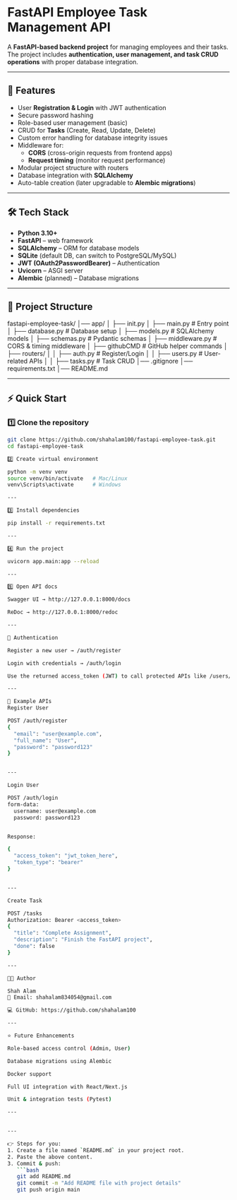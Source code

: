 # FastAPI Employee Task Management API

A **FastAPI-based backend project** for managing employees and their tasks.  
The project includes **authentication, user management, and task CRUD operations** with proper database integration.

---

## 🚀 Features
- User **Registration & Login** with JWT authentication
- Secure password hashing
- Role-based user management (basic)
- CRUD for **Tasks** (Create, Read, Update, Delete)
- Custom error handling for database integrity issues
- Middleware for:
  - **CORS** (cross-origin requests from frontend apps)
  - **Request timing** (monitor request performance)
- Modular project structure with routers
- Database integration with **SQLAlchemy**
- Auto-table creation (later upgradable to **Alembic migrations**)

---

## 🛠️ Tech Stack
- **Python 3.10+**
- **FastAPI** – web framework
- **SQLAlchemy** – ORM for database models
- **SQLite** (default DB, can switch to PostgreSQL/MySQL)
- **JWT (OAuth2PasswordBearer)** – Authentication
- **Uvicorn** – ASGI server
- **Alembic** (planned) – Database migrations

---

## 📂 Project Structure
fastapi-employee-task/
│── app/
│ ├── init.py
│ ├── main.py # Entry point
│ ├── database.py # Database setup
│ ├── models.py # SQLAlchemy models
│ ├── schemas.py # Pydantic schemas
│ ├── middleware.py # CORS & timing middleware
│ ├── githubCMD # GitHub helper commands
│ ├── routers/
│ │ ├── auth.py # Register/Login
│ │ ├── users.py # User-related APIs
│ │ ├── tasks.py # Task CRUD
│── .gitignore
│── requirements.txt
│── README.md


---

## ⚡ Quick Start

### 1️⃣ Clone the repository
```bash
git clone https://github.com/shahalam100/fastapi-employee-task.git
cd fastapi-employee-task

2️⃣ Create virtual environment

python -m venv venv
source venv/bin/activate   # Mac/Linux
venv\Scripts\activate      # Windows

---

3️⃣ Install dependencies

pip install -r requirements.txt

---

4️⃣ Run the project

uvicorn app.main:app --reload

---

5️⃣ Open API docs

Swagger UI → http://127.0.0.1:8000/docs

ReDoc → http://127.0.0.1:8000/redoc

---

🔑 Authentication

Register a new user → /auth/register

Login with credentials → /auth/login

Use the returned access_token (JWT) to call protected APIs like /users/me and /tasks.

---

📌 Example APIs
Register User

POST /auth/register
{
  "email": "user@example.com",
  "full_name": "User",
  "password": "password123"
}


---

Login User

POST /auth/login
form-data:
  username: user@example.com
  password: password123


Response:

{
  "access_token": "jwt_token_here",
  "token_type": "bearer"
}


---

Create Task

POST /tasks
Authorization: Bearer <access_token>
{
  "title": "Complete Assignment",
  "description": "Finish the FastAPI project",
  "done": false
}

---

👨‍💻 Author

Shah Alam
📧 Email: shahalam834054@gmail.com

💻 GitHub: https://github.com/shahalam100

---

⭐ Future Enhancements

Role-based access control (Admin, User)

Database migrations using Alembic

Docker support

Full UI integration with React/Next.js

Unit & integration tests (Pytest)

---


---

👉 Steps for you:  
1. Create a file named `README.md` in your project root.  
2. Paste the above content.  
3. Commit & push:  
   ```bash
   git add README.md
   git commit -m "Add README file with project details"
   git push origin main

